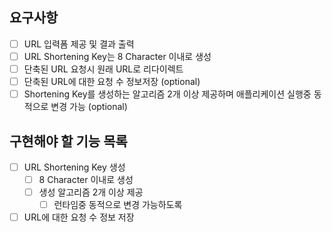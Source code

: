## 요구사항

- [ ] URL 입력폼 제공 및 결과 출력
- [ ] URL Shortening Key는 8 Character 이내로 생성
- [ ] 단축된 URL 요청시 원래 URL로 리다이렉트
- [ ] 단축된 URL에 대한 요청 수 정보저장 (optional)
- [ ] Shortening Key를 생성하는 알고리즘 2개 이상 제공하며 애플리케이션 실행중 동적으로 변경 가능 (optional)

## 구현해야 할 기능 목록

- [ ] URL Shortening Key 생성
    - [ ] 8 Character 이내로 생성
    - [ ] 생성 알고리즘 2개 이상 제공
        - [ ] 런타임중 동적으로 변경 가능하도록
- [ ] URL에 대한 요청 수 정보 저장
